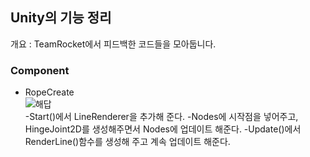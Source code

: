 ## Unity의 기능 정리
개요 : TeamRocket에서 피드백한 코드들을 모아둡니다.

### Component
- RopeCreate\
![해답](https://user-images.githubusercontent.com/93506849/197138318-10b8793a-9dbc-4a1c-86fa-6283d9dc5208.JPG)\
-Start()에서 LineRenderer을 추가해 준다.
-Nodes에 시작점을 넣어주고, HingeJoint2D를 생성해주면서 Nodes에 업데이트 해준다.
-Update()에서 RenderLine()함수를 생성해 주고 계속 업데이트 해준다.
